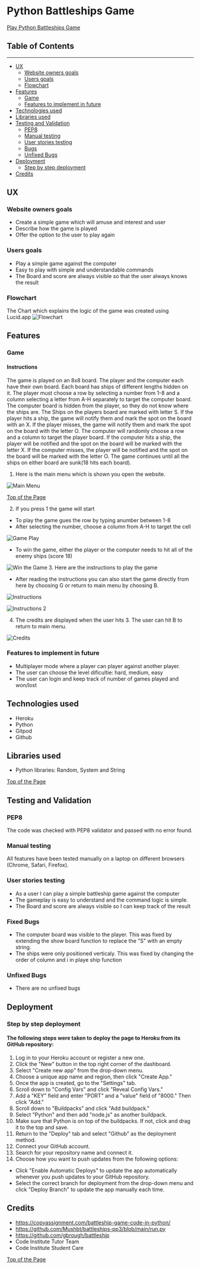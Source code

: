 # Python Battleships Game


[Play Python Battleships Game](https://python-battleships-pp3.herokuapp.com)

## Table of Contents
---

- [UX](#ux)
    - [Website owners goals](#website-owners-goals)
    - [Users goals](#users-goals)
    - [Flowchart](#flowchart)
- [Features](#features)
    - [Game](#game)
    - [Features to implement in future](#features-to-implement-in-future)
- [Technologies used](#tecnologies-used)
- [Libraries used](#libraries-used)
- [Testing and Validation](#testing-and-validation)
    - [PEP8](#pep8)
    - [Manual testing](#manual-testing)
    - [User stories testing](#user-stories-testing)
    - [Bugs](#bugs)
    - [Unfixed Bugs](#unfixed-bugs)
- [Deployment](#deployment)
    - [Step by step deployment](#step-by-step-deployment)
- [Credits](#credits)


## UX

### Website owners goals 
- Create a simple game which will amuse and interest and user
- Describe how the game is played
- Offer the option to the user to play again

### Users goals
- Play a simple game against the computer
- Easy to play with simple and understandable commands
- The Board and score are always visible so that the user always knows the result

### Flowchart
The Chart which explains the logic of the game was created using Lucid.app
![Flowchart](assets/readme-images/game_logic.png)




## Features

### Game
#### Instructions
The game is played on an 8x8 board.
The player and the computer each have their own board.
Each board has ships of different lengths hidden on it.
The player must choose a row by selecting a number from 1-8 and a column selecting a letter from A-H separately to target the computer board.
The computer board is hidden from the player, so they do not know where the ships are.
The Ships on the players board are marked with letter S.
If the player hits a ship, the game will notify them and mark the spot on the board with an X.
If the player misses, the game will notify them and mark the spot on the board with the letter O.
The computer will randomly choose a row and a column to target the player board.
If the computer hits a ship, the player will be notified and the spot on the board will be marked with the letter X.
If the computer misses, the player will be notified and the spot on the board will be marked with the letter O.
The game continues until all the ships on either board are sunk(18 hits each board).
1. Here is the main menu which is shown you open the website.


![Main Menu](assets/readme-images/main_menu.png)


 [Top of the Page](#table-of-contents)

2. If you press 1 the game will start
- To play the game gues the row by typing anumber between 1-8
- After selecting the number, choose a column from A-H to target the cell


![Game Play](assets/readme-images/game_play.png)
- To win the game, either the player or the computer needs to hit all of the enemy ships (score 18)


![Win the Game](assets/readme-images/win_the_game.png)
3. Here are the instructions to play the game
- After reading the instructions you can also start the game directly from here by choosing G or return to main menu by choosing B.


![Instructions](assets/readme-images/instructions.png)


![Instructions 2](assets/readme-images/instructions_2.png)


4. The credits are displayed when the user hits 3.
The user can hit B to return to main menu.


![Credits](assets/readme-images/credits.png)
### Features to implement in future
 - Multiplayer mode where a player can player against another player.
 - The user can choose the level dificultie: hard, medium, easy
 - The user can login and keep track of number of games played and won/lost
## Technologies used
 - Heroku
 - Python
 - Gitpod
 - Github
## Libraries used
 - Python libraries: Random, System and String


 [Top of the Page](#table-of-contents)
## Testing and Validation

### PEP8
The code was checked with PEP8 validator and passed with no error found.
### Manual testing
All features have been tested manually on a laptop on different browsers (Chrome, Safari, Firefox).

### User stories testing
- As a user I can play a simple battleship game against the computer
- The gameplay is easy to understand and the command logic is simple.
- The Board and score are always visible so I can keep track of the result


### Fixed Bugs
- The computer board was visible to the player. This was fixed by extending the show board function to replace the "S" with an empty string.
- The ships were only positioned verticaly. This was fixed by changing the order of column and i in playe ship function


### Unfixed Bugs
- There are no unfixed bugs
## Deployment
 
### Step by step deployment
#### The following steps were taken to deploy the page to Heroku from its GitHub repository:

1. Log in to your Heroku account or register a new one.
2. Click the "New" button in the top right corner of the dashboard.
3. Select "Create new app" from the drop-down menu.
4. Choose a unique app name and region, then click "Create App."
5. Once the app is created, go to the "Settings" tab.
6. Scroll down to "Config Vars" and click "Reveal Config Vars."
7. Add a "KEY" field and enter "PORT" and a "value" field of "8000." Then click "Add."
8. Scroll down to "Buildpacks" and click "Add buildpack."
9. Select "Python" and then add "node.js" as another buildpack.
10. Make sure that Python is on top of the buildpacks. If not, click and drag it to the top and save.
11. Return to the "Deploy" tab and select "Github" as the deployment method.
12. Connect your GitHub account.
13. Search for your repository name and connect it.
14. Choose how you want to push updates from the following options:
- Click "Enable Automatic Deploys" to update the app automatically whenever you push updates to your GitHub repository.
- Select the correct branch for deployment from the drop-down menu and click "Deploy Branch" to update the app manually each time.
## Credits

- https://copyassignment.com/battleship-game-code-in-python/ 
- https://github.com/Mushbt/battleships-pp3/blob/main/run.py
- https://github.com/gbrough/battleship
- Code Institute Tutor Team
- Code Institute Student Care


 [Top of the Page](#table-of-contents)